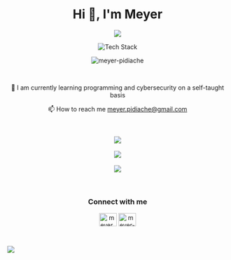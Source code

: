 <h1 align="center">Hi 👋, I'm Meyer</h1>

<p align="center"><image src="https://readme-typing-svg.herokuapp.com/?font=Iosevka&size=16&color=6791c9&center=true&width=410&height=45&lines=Self-Taught%20Developer."></p>

<p align="center"> <img src="https://skillicons.dev/icons?i=bash,bootstrap,css,django,java,javascript,git,github,html,python" alt="Tech Stack" /> </p>

<p align="center"><img src="https://komarev.com/ghpvc/?username=meyer-pidiache&label=Profile%20views&color=0e75b6&style=flat" alt="meyer-pidiache" /> </p><br>

<p align="center">🌱 I am currently learning programming and cybersecurity on a self-taught basis</p>

<p align="center">📫 How to reach me <a href='mailto:meyer.pidiache@gmail.com'>meyer.pidiache@gmail.com</a></p><br><br>
 
 <!--Top Languages-->  
<div align="center" width="100%">
 <picture>
  <source 
   srcset="https://github-readme-stats-meyer-pidiache.vercel.app/api/top-langs/?username=meyer-pidiache&layout=compact&theme=radical&include_all_commits=true&count_private=true&langs_count=10"
   media="(prefers-color-scheme: dark)"
   />
  <source
   srcset="https://github-readme-stats-meyer-pidiache.vercel.app/api/top-langs/?username=meyer-pidiache&layout=compact&include_all_commits=true&count_private=true&langs_count=10"
   media="(prefers-color-scheme: light), (prefers-color-scheme: no-preference)"
  />
  <img src="https://github-readme-stats-meyer-pidiache.vercel.app/api/top-langs/?username=meyer-pidiache&layout=compact&include_all_commits=true&count_private=true&langs_count=10" />
 </picture>
</div><br>

 <!--Stats-->  
 <div align="center" width="100%">
 <picture>
  <source 
   srcset="https://github-readme-stats-meyer-pidiache.vercel.app/api?username=meyer-pidiache&show_icons=true&theme=radical&include_all_commits=true&count_private=true&hide=stars"
   media="(prefers-color-scheme: dark)"
   />
  <source
   srcset="https://github-readme-stats-meyer-pidiache.vercel.app/api?username=meyer-pidiache&show_icons=true&include_all_commits=true&count_private=true&hide=stars"
   media="(prefers-color-scheme: light), (prefers-color-scheme: no-preference)"
  />
  <img src="https://github-readme-stats-meyer-pidiache.vercel.app/api?username=meyer-pidiache&show_icons=true&include_all_commits=true&count_private=true&hide=stars" />
 </picture>
</div><br>

 <!--Streak Stats-->  
 <div align="center" width="100%">
 <picture>
  <source 
   srcset="https://github-readme-streak-stats.herokuapp.com/?user=meyer-pidiache&theme=radical"
   media="(prefers-color-scheme: dark)"
   />
  <source
   srcset="https://github-readme-streak-stats.herokuapp.com/?user=meyer-pidiache"
   media="(prefers-color-scheme: light), (prefers-color-scheme: no-preference)"
  />
  <img src="https://github-readme-streak-stats.herokuapp.com/?user=meyer-pidiache" />
 </picture>
</div><br>

<br>
<h3 align="center">Connect with me</h3>
  <p align="center">
    <a href="https://twitter.com/meyer_pidiache" target="blank"><img align="center" src="https://raw.githubusercontent.com/rahuldkjain/github-profile-readme-generator/master/src/images/icons/Social/twitter.svg" alt="meyer_pidiache" height="30" width="40" /></a>
    <a href="https://linkedin.com/in/meyer-pidiache" target="blank"><img align="center" src="https://raw.githubusercontent.com/rahuldkjain/github-profile-readme-generator/master/src/images/icons/Social/linked-in-alt.svg" alt="meyer-pidiache" height="30" width="40" /></a>
  </p>
 <br>
 
 ![](https://bit.ly/meyer-pidiache)
